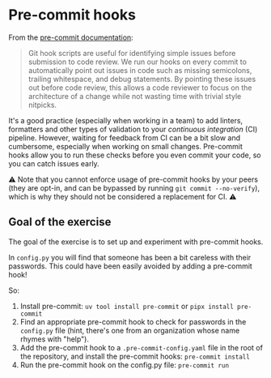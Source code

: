 # Pre-commit hooks

From the [pre-commit documentation](https://pre-commit.com/):

> Git hook scripts are useful for identifying simple issues before submission to code review. We run our hooks on every commit to automatically point out issues in code such as missing semicolons, trailing whitespace, and debug statements. By pointing these issues out before code review, this allows a code reviewer to focus on the architecture of a change while not wasting time with trivial style nitpicks.

It's a good practice (especially when working in a team) to add linters, formatters and other types of validation to your *continuous integration* (CI) pipeline. However, waiting for feedback from CI can be a bit slow and cumbersome, especially when working on small changes. Pre-commit hooks allow you to run these checks before you even commit your code, so you can catch issues early.

⚠️ Note that you cannot enforce usage of pre-commit hooks by your peers (they are opt-in, and can be bypassed by running `git commit --no-verify`), which is why they should not be considered a replacement for CI. ⚠️

## Goal of the exercise

The goal of the exercise is to set up and experiment with pre-commit hooks.

In `config.py` you will find that someone has been a bit careless with their passwords. This could have been easily avoided by adding a pre-commit hook!

So: 
1. Install pre-commit: `uv tool install pre-commit` or `pipx install pre-commit`
2. Find an appropriate pre-commit hook to check for passwords in the `config.py` file (hint, there's one from an organization whose name rhymes with "help").
3. Add the pre-commit hook to a `.pre-commit-config.yaml` file in the root of the repository, and install the pre-commit hooks: `pre-commit install`
4. Run the pre-commit hook on the config.py file: `pre-commit run`